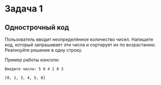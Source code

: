 # Задача 1
## Однострочный код
Пользователь вводит неопределённое количество чисел. Напишите код, который запрашивает эти числа и сортирует их по возрастанию. Реализуйте решение в одну строку.

Пример работы консоли:

```
Введите числа: 5 8 4 1 0 3

[0, 1, 3, 4, 5, 8]
```

